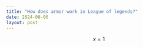 ```yaml
---
title: "How does armor work in League of legends?"
date: 2024-08-06
layout: post
---
```


$$x = 1$$
